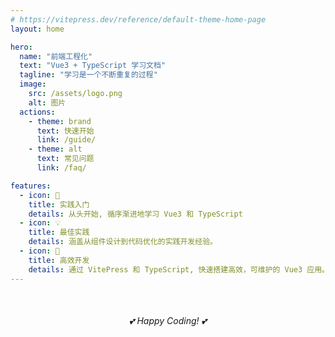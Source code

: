 ```yaml
---
# https://vitepress.dev/reference/default-theme-home-page
layout: home

hero:
  name: "前端工程化"
  text: "Vue3 + TypeScript 学习文档"
  tagline: "学习是一个不断重复的过程"
  image:
    src: /assets/logo.png
    alt: 图片
  actions:
    - theme: brand
      text: 快速开始
      link: /guide/
    - theme: alt
      text: 常见问题
      link: /faq/

features:
  - icon: 🔅
    title: 实践入门
    details: 从头开始, 循序渐进地学习 Vue3 和 TypeScript
  - icon: 💡
    title: 最佳实践
    details: 涵盖从组件设计到代码优化的实践开发经验。
  - icon: 🚩
    title: 高效开发
    details: 通过 VitePress 和 TypeScript, 快速搭建高效，可维护的 Vue3 应用。
---
```


<div style="text-align:center; margin-top:50px;">
  <em>💕  Happy Coding! 💕</em>
</div>
